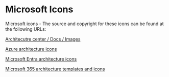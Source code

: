 # Microsoft Icons
Microsoft icons - The source and copyright for these icons can be found at the following URLs:
	  
[Architecutre center / Docs / Images ](https://github.com/MicrosoftDocs/architecture-center/tree/main/docs/_images)

[Azure architecture icons](https://learn.microsoft.com/en-us/microsoft-365/solutions/architecture-icons-templates)

[Microsoft Entra architecture icons
](https://learn.microsoft.com/en-us/entra/architecture/architecture-icons)

[Microsoft 365 architecture templates and icons](https://learn.microsoft.com/en-us/microsoft-365/solutions/architecture-icons-templates)
